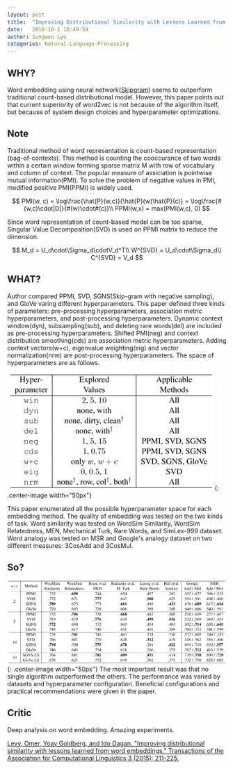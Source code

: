 ```yaml
---
layout: post
title:  "Improving Distributional Similarity with Lessons Learned from Wrod Embeddings"
date:   2018-10-1 10:49:59
author: Sungwon Lyu
categories: Natural-Language-Processing
---
```


## WHY? 
Word embedding using neural network([Skipgram](https://lyusungwon.github.io/natural-language-processing/2018/01/05/skipgram2.html)) seems to outperform traditional count-based distributional model. However, this paper points out that current superiority of word2vec is not because of the algorithm itself, but because of system design choices and hyperparameter optimizations. 

## Note
Traditional method of word representation is count-based representation (bag-of-contexts). This method is counting the cooccurance of two words within a certain window forming sparse matrix M with row of vocabulary and column of context. The popular measure of assiciation is pointwise mutual information(PMI). To solve the problem of negative values in PMI, modified positive PMI(PPMI) is widely used. 

$$
PMI(w, c) = \log\frac{\hat{P}(w,c)}{\hat{P}(w)\hat{P}(c)} = \log\frac{#(w,c)\cdot|D|}{#(w)\cdot#(c)}\\
PPMI(w,x) = max(PMI(w,c), 0)
$$

Since word representation of count-based model can be too sparse, Singular Value Decomposition(SVD) is used on PPMI matrix to reduce the dimension. 

$$
M_d = U_d\cdot\Sigma_d\cdotV_d^T\\
W^{SVD} = U_d\cdot\Sigma_d\\
C^{SVD} = V_d
$$

## WHAT?
Author compared PPMI, SVD, SGNS(Skip-gram with negative sampling), and GloVe varing different hyperparameters. This paper defined three kinds of parameters: pre-processing hyperparameters, association metric hyperparameters, and post-processing hyperparameters. Dynamic context window(dyn), subsampling(sub), and deleting rare words(del) are included as pre-processing hyperparameters. Shifted PMI(neg) and context distribution smoothing(cds) are association metric hyperparameters. Adding context vectors(w+c), eigenvalue weighting(eig) and vector normalization(nrm) are post-processing hyperparameters. The space of hyperparameters are as follows.

![image](/assets/images/ids1.png){: .center-image width="50px"}

This paper enumerated all the possible hyperparameter space for each embedding method. The quality of embedding was tested on the two kinds of task. Word similarity was tested on WordSim Similarity, WordSim  Relatedness, MEN, Mechanical Turk, Rare Words, and SimLex-999 dataset. Word analogy was tested on MSR and Google's analogy dataset on two different measures: 3CosAdd and 3CosMul.

## So?
![image](/assets/images/ids2.png){: .center-image width="50px"}
The most important result was that no single algorithm outperformed the others. The performance was varied by datasets and hyperparameter configuration. Beneficial configurations and practical recommendations were given in the paper. 

## Critic
Deep analysis on word embedding. Amazing experiments.

[Levy, Omer, Yoav Goldberg, and Ido Dagan. "Improving distributional similarity with lessons learned from word embeddings." Transactions of the Association for Computational Linguistics 3 (2015): 211-225.](https://www.transacl.org/ojs/index.php/tacl/article/view/570)